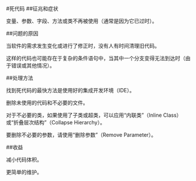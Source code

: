 #死代码
##征兆和症状

变量、参数、字段、方法或类不再被使用（通常是因为它已过时）。

##问题的原因

当软件的需求发生变化或进行了修正时，没有人有时间清理旧代码。

这样的代码也可能存在于复杂的条件语句中，当其中一个分支变得无法到达时（由于错误或其他情况）。

##处理方法

找到死代码的最快方法是使用好的集成开发环境（IDE）。

删除未使用的代码和不必要的文件。

对于不必要的类，如果使用了子类或超类，可以应用“内联类”（Inline Class）或“折叠层次结构”（Collapse Hierarchy）。

要删除不必要的参数，请使用“删除参数”（Remove Parameter）。

##收益

减小代码体积。

更简单的维护。
